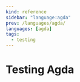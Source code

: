 ```yaml
---
kind: reference
sidebar: "language:agda"
prev: /languages/agda/
languages: [agda]
tags:
  - testing
---
```


# Testing Agda

<!--
TODO: Finish this reference
TODO: Add tutorial and link to it
TODO: Add any recipes and link to them
-->
